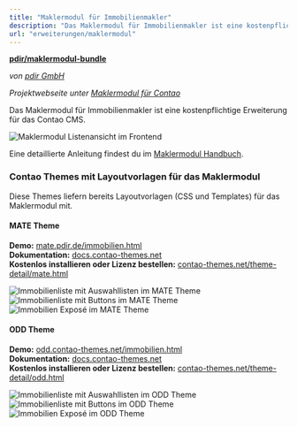 ```yaml
---
title: "Maklermodul für Immobilienmakler"
description: "Das Maklermodul für Immobilienmakler ist eine kostenpflichtige Erweiterung für das Contao CMS."
url: "erweiterungen/maklermodul"
---
```


**[pdir/maklermodul-bundle](https://packagist.org/packages/pdir/maklermodul-bundle)**

_von [pdir GmbH](https://www.pdir.de)_

_Projektwebseite unter [Maklermodul für Contao](https://maklermodul.de)_

Das Maklermodul für Immobilienmakler ist eine kostenpflichtige Erweiterung für das Contao CMS.

![Maklermodul Listenansicht im Frontend](/de/extensions/images/de/maklermodul-bundle-frontend.png)

Eine detaillierte Anleitung findest du im [Maklermodul Handbuch](https://docs.pdir.de/#/maklermodul/index).

### Contao Themes mit Layoutvorlagen für das Maklermodul

Diese Themes liefern bereits Layoutvorlagen (CSS und Templates) für das Maklermodul mit.

#### MATE Theme

**Demo:** [mate.pdir.de/immobilien.html](https://mate.pdir.de/immobilien.html)  
**Dokumentation:** [docs.contao-themes.net](https://docs.contao-themes.net/#/mate_theme/maklermodul)  
**Kostenlos installieren oder Lizenz bestellen:** [contao-themes.net/theme-detail/mate.html](https://contao-themes.net/theme-detail/mate.html)  

![Immobilienliste mit Auswahllisten im MATE Theme](/de/extensions/images/de/maklermodul_mate_liste_selects.png?width=150px) 
![Immobilienliste mit Buttons im MATE Theme](/de/extensions/images/de/maklermodul_mate_liste_buttons.png?width=150px) 
![Immobilien Exposé im MATE Theme](/de/extensions/images/de/maklermodul_mate_details.png?width=150px)

#### ODD Theme

**Demo:** [odd.contao-themes.net/immobilien.html](https://odd.contao-themes.net/immobilien.html)  
**Dokumentation:** [docs.contao-themes.net](https://docs.contao-themes.net/#/odd_theme/odd-maklermodul)  
**Kostenlos installieren oder Lizenz bestellen:** [contao-themes.net/theme-detail/odd.html](https://contao-themes.net/theme-detail/odd.html)  

![Immobilienliste mit Auswahllisten im ODD Theme](/de/extensions/images/de/maklermodul_odd_liste_selects.png?width=150px) 
![Immobilienliste mit Buttons im ODD Theme](/de/extensions/images/de/maklermodul_odd_liste_buttons.png?width=150px) 
![Immobilien Exposé im ODD Theme](/de/extensions/images/de/maklermodul_odd_details.png?width=150px)